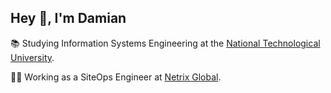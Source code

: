 <h2 align="left">Hey 👋, I'm Damian</h2>

<p align="left">📚 Studying Information Systems Engineering at the <a href="https://www.frba.utn.edu.ar/sistemas/plan-de-estudios-2023/">National Technological University</a>.</p>

<p align="left">👨‍💻 Working as a SiteOps Engineer at <a href="https://netrixglobal.com/">Netrix Global</a>.</p>
